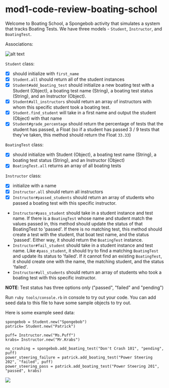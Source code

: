 # mod1-code-review-boating-school

Welcome to Boating School,  a Spongebob activity that simulates a system that tracks Boating Tests.  We have three models - `Student`, `Instructor`, and `BoatingTest`.

Associations:

![alt text][chart]

[chart]: https://curriculum-content.s3.amazonaws.com/module-1/ruby-oo-relationships/practice-boating-school-exercise/Image_123_00BoatingSchool.png

`Student` class:
* [x] should initialize with `first_name`
* [x] `Student.all` should return all of the student instances
* [x] `Student#add_boating_test` should initialize a new boating test with a Student (Object), a boating test name (String), a boating test status (String), and an Instructor (Object). 
* [x] `Student#all_instructors` should return an array of instructors with whom this specific student took a boating test.
* [x] `Student.find_student` will take in a first name and output the student (Object) with that name
* [x] `Student#grade_percentage` should return the percentage of tests that the student has passed, a Float (so if a student has passed 3 / 9 tests that they've taken, this method should return the Float `33.33`)

`BoatingTest` class:
* [x] should initialize with Student (Object), a boating test name (String), a boating test status (String), and an Instructor (Object)
* [x] `BoatingTest.all` returns an array of all boating tests

`Instructor` class:
* [x] initialize with a name
* [x] `Instructor.all` should return all instructors
* [x] `Instructor#passed_students` should return an array of students who passed a boating test with this specific instructor.
* `Instructor#pass_student` should take in a student instance and test name. If there is a `BoatingTest` whose name and student match the values passed in, this method should update the status of that BoatingTest to 'passed'. If there is no matching test, this method should create a test with the student, that boat test name, and the status 'passed'. Either way, it should return the `BoatingTest` instance.
* `Instructor#fail_student` should take in a student instance and test name. Like `#pass_student`, it should try to find a matching `BoatingTest` and update its status to 'failed'. If it cannot find an existing `BoatingTest`, it should create one with the name, the matching student, and the status 'failed'.
* `Instructor#all_students` should return an array of students who took a boating test with this specific instructor. 


**NOTE**: Test status has three options only ("passed", "failed" and "pending")

Run `ruby tools/console.rb` in console to try out your code. You can add seed data to this file to have some sample objects to try out.

Here is some example seed data:

```
spongebob = Student.new("Spongebob")
patrick= Student.new("Patrick")

puff= Instructor.new("Ms.Puff")
krabs= Instructor.new("Mr.Krabs")

no_crashing = spongebob.add_boating_test("Don't Crash 101", "pending", puff)
power_steering_failure = patrick.add_boating_test("Power Steering 202", "failed", puff)
power_steering_pass = patrick.add_boating_test("Power Steering 201", "passed", krabs)
```

![](https://media.giphy.com/media/GwYxLtDaB3Wso/giphy.gif)
